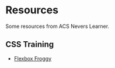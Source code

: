 # Resources
Some resources from ACS Nevers Learner.

## CSS Training
- [Flexbox Froggy](https://flexboxfroggy.com/)
 
